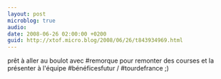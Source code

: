 ```yaml
---
layout: post
microblog: true
audio: 
date: 2008-06-26 02:00:00 +0200
guid: http://xtof.micro.blog/2008/06/26/t843934969.html
---
```

prêt à aller au boulot avec #remorque pour remonter des courses et la présenter à l'équipe #bénéficesfutur / #tourdefrance ;)
